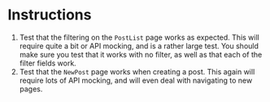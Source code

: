 
# Instructions

1. Test that the filtering on the `PostList` page works as expected. This will require quite a bit or API mocking, and is a rather large test. You should make sure you test that it works with no filter, as well as that each of the filter fields work.
2. Test that the `NewPost` page works when creating a post. This again will require lots of API mocking, and will even deal with navigating to new pages.
